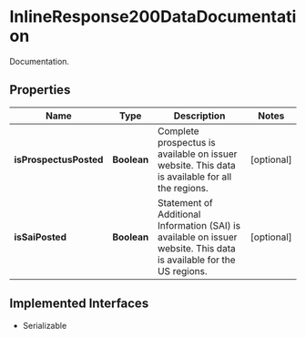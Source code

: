 

# InlineResponse200DataDocumentation

Documentation.

## Properties

Name | Type | Description | Notes
------------ | ------------- | ------------- | -------------
**isProspectusPosted** | **Boolean** | Complete prospectus is available on issuer website. This data is available for all the regions. |  [optional]
**isSaiPosted** | **Boolean** | Statement of Additional Information (SAI) is available on issuer website. This data is available for the US regions. |  [optional]


## Implemented Interfaces

* Serializable


